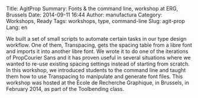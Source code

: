 Title: AgitProp
Summary: Fonts & the command line, workshop at ERG, Brussels
Date: 2014-09-11 16:44
Author: manufactura
Category: Workshops, Ready
Tags: workshops, type, command-line
Slug: agit-prop
Lang: en

We built a set of small scripts to automate certain tasks in our type design workflow. One of them, Transpacing, gets the spacing table from a libre font and imports it into another libre font. We wrote it to do one of the iterations of PropCourier Sans and it has proven useful in several situations where we wanted to re-use existing spacing settings instead of starting from scratch.
In this workshop, we introduced students to the command line and taught them how to use Transpacing to manipulate and generate font files.
This workshop was hosted at the École de Recherche Graphique, in Brussels, in February 2014, as part of the Toolbending class.
